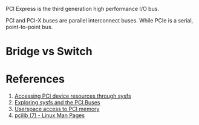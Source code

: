
PCI Express is the third generation high performance I/O bus.

PCI and PCI-X buses are parallel interconnect buses. While PCIe is a serial, point-to-point bus.

# Bridge vs Switch

# References
1. [Accessing PCI device resources through sysfs](https://www.kernel.org/doc/Documentation/filesystems/sysfs-pci.txt)
2. [Exploring sysfs and the PCI Buses](https://cromwell-intl.com/open-source/sysfs.html)
3. [Userspace access to PCI memory](http://billfarrow.blogspot.com/2010/09/userspace-access-to-pci-memory.html)
4. [pcilib (7) - Linux Man Pages](https://www.systutorials.com/docs/linux/man/7-pcilib/)

